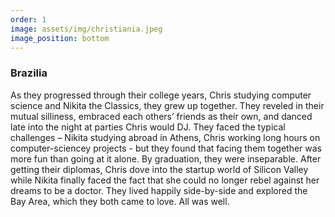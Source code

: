 ```yaml
---
order: 1
image: assets/img/christiania.jpeg
image_position: bottom
---
```

### Brazilia

As they progressed through their college years, Chris studying
computer science and Nikita the Classics, they grew up together.
They reveled in their mutual silliness, embraced each others’
friends as their own, and danced late into the night at parties
Chris would DJ.  They faced the typical challenges – Nikita
studying abroad in Athens, Chris working long hours on
computer-sciencey projects - but they found that facing them
together was more fun than going at it alone. By graduation,
they were inseparable. After getting their diplomas, Chris dove
into the startup world of Silicon Valley while Nikita finally
faced the fact that she could no longer rebel against her dreams
to be a doctor.  They lived happily side-by-side and explored the
Bay Area, which they both came to love.  All was well.
